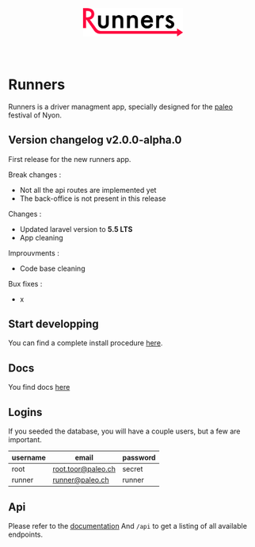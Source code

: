 <div align="center" style="margin-bottom:60px;">
  <img src ="public/img/logo.svg" width="40%"/><br><br>
</div>

# Runners

Runners is a driver managment app, specially designed for the [paleo](http://yeah.paleo.ch/) festival of Nyon.

## Version changelog **v2.0.0-alpha.0**

First release for the new runners app.

Break changes :
* Not all the api routes are implemented yet
* The back-office is not present in this release

Changes :
* Updated laravel version to **5.5 LTS**
* App cleaning

Improuvments :
* Code base cleaning

Bux fixes :
* x

## Start developping

You can find a complete install procedure [here](docs/install/1_requirements.md).

## Docs

You find docs [here](docs/README.md)

## Logins

If you seeded the database, you will have a couple users, but a few are important.

| username | email               | password |
|----------|---------------------|----------|
| root     | root.toor@paleo.ch  | secret   |
| runner   | runner@paleo.ch     | runner   |

## Api

Please refer to the [documentation](docs/README.md)
And `/api` to get a listing of all available endpoints.
